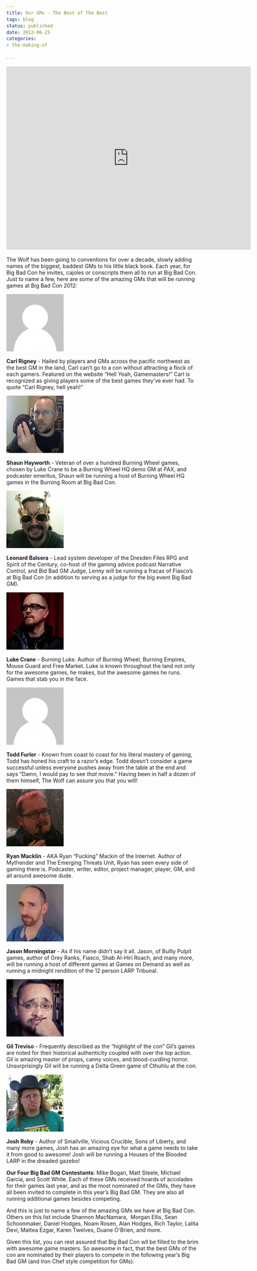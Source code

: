 ```yaml
---
title: Our GMs - The Best of The Best
tags: blog
status: published
date: 2012-06-25
categories:
- the-making-of

---
```

<iframe src="https://www.youtube.com/embed/uKNZ9-hKvx8" frameborder="0" width="640" height="480"></iframe>

The Wolf has been going to conventions for over a decade, slowly adding names of the biggest, baddest GMs to his little black book. Each year, for Big Bad Con he invites, cajoles or conscripts them all to run at Big Bad Con. Just to name a few, here are some of the amazing GMs that will be running games at Big Bad Con 2012:

<img class="alignnone size-full wp-image-620" title="gravatar_anonymous_150" src="/images/gravatar_anonymous_150.png" alt="" width="150" height="150">

<strong>Carl Rigney</strong> - Hailed by players and GMs across the pacific northwest as the best GM in the land, Carl can’t go to a con without attracting a flock of each gamers. Featured on the website “Hell Yeah, Gamemasters!” Carl is recognized as giving players some of the best games they’ve ever had. To quote “Carl Rigney, hell yeah!”

<img class=" wp-image-618 alignleft" title="Shaun_Hayworth" src="/images/Shaun_Hayworth-150x150.jpg" alt="" width="150" height="150">

<strong>Shaun Hayworth</strong> - Veteran of over a hundred Burning Wheel games, chosen by Luke Crane to be a Burning Wheel HQ demo GM at PAX, and podcaster emeritus, Shaun will be running a host of Burning Wheel HQ games in the Burning Room at Big Bad Con.

<img class=" wp-image-616 alignleft" title="Leonard_Balsera" src="/images/Leonard_Balsera-150x150.jpg" alt="" width="150" height="150">

<strong>Leonard Balsera</strong> - Lead system developer of the Dresden Files RPG and Spirit of the Century, co-host of the gaming advice podcast Narrative Control, and Bid Bad GM Judge, Lenny will be running a fracas of Fiasco’s at Big Bad Con (in addition to serving as a judge for the big event Big Bad GM).

<img class="alignnone size-thumbnail wp-image-626" title="Luke_Crane_zoom" src="/images/Luke_Crane_zoom-150x150.jpg" alt="" width="150" height="150">

<strong>Luke Crane</strong> - Burning Luke. Author of Burning Wheel, Burning Empires, Mouse Guard and Free Market. Luke is known throughout the land not only for the awesome games, he makes, but the awesome games he runs. Games that stab you in the face.

<img class="alignnone size-full wp-image-620" title="gravatar_anonymous_150" src="/images/gravatar_anonymous_150.png" alt="" width="150" height="150">

<strong>Todd Furler</strong> - Known from coast to coast for his literal mastery of gaming, Todd has honed his craft to a razor’s edge. Todd doesn’t consider a game successful unless everyone pushes away from the table at the end and says “Damn, I would pay to see <em>that</em> movie.” Having been in half a dozen of them himself, The Wolf can assure you that you will!

<img class="alignnone size-thumbnail wp-image-621" title="ryan_macklin" src="/images/ryan_macklin-150x150.jpg" alt="" width="150" height="150">

<strong>Ryan Macklin</strong> - AKA Ryan “Fucking” Mackin of the Internet. Author of Mythender and The Emerging Threats Unit, Ryan has seen every side of gaming there is. Podcaster, writer, editor, project manager, player, GM, and all around awesome dude.

<img class="alignnone size-thumbnail wp-image-622" title="jason_morningstar" src="/images/jason_morningstar-150x150.jpg" alt="" width="150" height="150">

<strong>Jason Morningstar</strong> - As if his name didn’t say it all. Jason, of Bullly Pulpit games, author of Grey Ranks, Fiasco, Shab Al-Hiri Roach, and many more, will be running a host of different games at Games on Demand as well as running a midnight rendition of the 12 person LARP Tribunal.

<img class="alignnone size-thumbnail wp-image-623" title="gil_treviso" src="/images/gil_treviso-150x150.jpg" alt="" width="150" height="150">

<strong>Gil Treviso</strong> - Frequently described as the “highlight of the con” Gil’s games are noted for their historical authenticity coupled with over the top action. Gil is amazing master of props, canny voices, and blood-curdling horror. Unsurprisingly Gil will be running a Delta Green game of Cthuhlu at the con.

<img class="alignnone size-thumbnail wp-image-624" title="josh_roby" src="/images/josh_roby-150x150.jpg" alt="" width="150" height="150">

<strong>Josh Roby</strong> - Author of Smallville, Vicious Crucible, Sons of Liberty, and many more games, Josh has an amazing eye for what a game needs to take it from good to awesome! Josh will be running a Houses of the Blooded LARP in the dreaded gazebo!

**Our Four Big Bad GM Contestants**: Mike Bogan, Matt Steele, Michael Garcia, and Scott White. Each of these GMs received hoards of accolades for their games last year, and as the most nominated of the GMs, they have all been invited to complete in this year’s Big Bad GM. They are also all running additional games besides competing.

And this is just to name a few of the amazing GMs we have at Big Bad Con. Others on this list include Shannon MacNamara,  Morgan Ellis, Sean Schoonmaker, Daniel Hodges, Noam Rosen, Alan Hodges, Rich Taylor, Lalita Devi, Mattea Ezgar, Karen Twelves, Duane O'Brien, and more.

Given this list, you can rest assured that Big Bad Con wll be filled to the brim with awesome game masters. So awesome in fact, that the best GMs of the con are nominated by their players to compete in the following year’s Big Bad GM (and Iron Chef style competition for GMs).